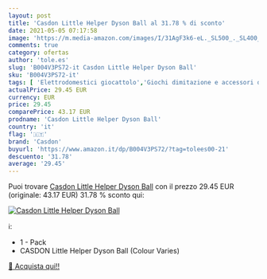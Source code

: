 ```yaml
---
layout: post
title: 'Casdon Little Helper Dyson Ball al 31.78 % di sconto'
date: 2021-05-05 07:17:58
image: 'https://m.media-amazon.com/images/I/31AgF3k6-eL._SL500_._SL400_.jpg'
comments: true
category: ofertas
author: 'tole.es'
slug: 'B004V3PS72-it Casdon Little Helper Dyson Ball'
sku: 'B004V3PS72-it'
tags: [ 'Elettrodomestici giocattolo','Giochi dimitazione e accessori di travestimento','Giochi e giocattoli','casdon', ]
actualPrice: 29.45 EUR
currency: EUR
price: 29.45
comparePrice: 43.17 EUR
prodname: 'Casdon Little Helper Dyson Ball'
country: 'it'
flag: '🇮🇹'
brand: 'Casdon'
buyurl: 'https://www.amazon.it/dp/B004V3PS72/?tag=tolees00-21'
descuento: '31.78'
average: '29.45'
---
```


Puoi trovare [Casdon Little Helper Dyson Ball](https://www.amazon.it/dp/B004V3PS72/?tag=tolees00-21) con il prezzo 29.45 EUR (originale: 43.17 EUR) 31.78 % sconto qui:

[![Casdon Little Helper Dyson Ball](https://m.media-amazon.com/images/I/31AgF3k6-eL._SL500_._SL400_.jpg)](https://www.amazon.it/dp/B004V3PS72/?tag=tolees00-21)

ℹ️:

- 1 - Pack
- CASDON Little Helper Dyson Ball (Colour Varies)

[🛒 Acquista qui!!](https://www.amazon.it/dp/B004V3PS72/?tag=tolees00-21)
